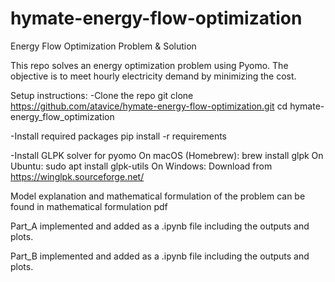 # hymate-energy-flow-optimization
Energy Flow Optimization Problem &amp; Solution

This repo solves an energy optimization problem using Pyomo. The objective is to meet hourly electricity demand by minimizing the cost.


Setup instructions:
-Clone the repo
  git clone https://github.com/atavice/hymate-energy-flow-optimization.git
  cd hymate-energy_flow_optimization

-Install required packages
  pip install -r requirements

-Install GLPK solver for pyomo
  On macOS (Homebrew): brew install glpk
  On Ubuntu: sudo apt install glpk-utils
  On Windows: Download from https://winglpk.sourceforge.net/


Model explanation and mathematical formulation of the problem can be found in mathematical formulation pdf


Part_A implemented and added as a .ipynb file including the outputs and plots.

Part_B implemented and added as a .ipynb file including the outputs and plots.
